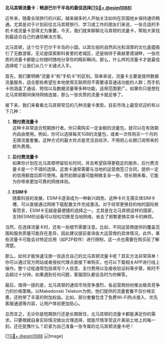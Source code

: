 **北马其顿流量卡：畅游巴尔干半岛的最佳选择[[TG💪+ @esim1088](https://t.me/s/esim1088)]**

近年来，随着全球旅行的兴起，越来越多的人开始关注如何在异国他乡保持通讯畅通。尤其是对于计划前往北马其顿旅行、学习或工作的朋友们来说，一张合适的手机卡或流量卡显得尤为重要。今天，我们就来聊聊北马其顿的流量卡，帮助大家找到最适合自己的通信解决方案。

北马其顿，这个位于巴尔干半岛的小国，以其壮丽的自然风光和深厚的文化底蕴吸引了无数游客。无论是探索斯科普里的老城区，还是徜徉于奥赫里德湖畔，一张优质的流量卡都能让你随时随地分享你的精彩瞬间。那么，什么样的流量卡才是最佳选择呢？让我们从几个关键点入手。

首先，我们要明确“流量卡”和“手机卡”的区别。简单来说，流量卡主要是提供数据流量服务，适合那些希望在本地使用互联网但不需要语音通话功能的人群；而手机卡则涵盖了通话、短信以及数据流量等多种功能，适用范围更广。如果你只是想在北马其顿期间保持网络连接，那么一张优质的流量卡就足够了。

接下来，我们来看看北马其顿常见的几种流量卡类型。目前市场上最受欢迎的有以下几种：

1. **预付费流量卡**  
   这种卡非常适合短期旅行者。你只需购买一定金额的流量包，就可以在有效期内自由使用。例如，你可以选择每天1GB的流量包，或者一次性购买一个月的无限流量套餐。这种方式的最大优点是灵活且经济，不用担心长期订阅带来的额外费用。

2. **后付费流量卡**  
   如果你计划在北马其顿停留较长时间，并且希望获得更稳定的服务，后付费流量卡是一个不错的选择。这类卡通常需要与当地的运营商签订合同，提供一定的信用额度后即可使用。虽然初期设置可能稍微复杂一些，但长期来看，它能为你带来更加可靠的网络体验。

3. **ESIM卡**  
   随着科技的发展，ESIM卡逐渐成为一种新兴趋势。这种卡片无需实体SIM卡槽，可以直接通过网络下载配置文件完成激活。对于经常更换目的地的国际旅客而言，ESIM卡无疑是最便捷的选择之一。尤其是在北马其顿这样的国家，支持ESIM的设备可以轻松切换至当地网络，省去了频繁更换实体卡的麻烦。

当然，在选择流量卡时，还有一些细节需要注意。比如，不同运营商提供的覆盖范围和服务质量可能存在差异，因此建议提前查询各大运营商的具体情况。此外，某些流量卡可能会对特定应用（如P2P软件）进行限制，这一点也需要在购买前了解清楚。

那么，如何才能快速注册一张适合自己的北马其顿流量卡呢？其实方法非常简单！你可以通过官方网站或者授权代理点直接下单购买，也可以下载相关APP进行线上操作。整个过程通常包括填写个人信息、支付费用以及接收验证码等步骤，耗时不会超过十分钟。如果遇到任何问题，客服团队都会及时为你解答。

最后，值得一提的是，北马其顿的通信市场竞争激烈，各运营商纷纷推出极具竞争力的价格策略。以Makedonski Telekom为例，他们提供的流量套餐不仅价格实惠，还附带了丰富的附加权益。比如，部分套餐包含了免费Wi-Fi热点接入、优先客服通道等内容，让用户体验更加贴心。

总而言之，无论你是短期旅行还是长期居住，北马其顿的流量卡都能满足你的需求。只要根据自身实际情况做出合理选择，就能尽情享受这片美丽土地上的每一刻。还在犹豫什么？赶紧为自己准备一张专属的北马其顿流量卡吧！

[[TG💪+ @esim1088](https://t.me/s/esim1088) ![Image](https://i.postimg.cc/4NQfJmqS/Snipaste-2025-05-13-00-14-12.png)]